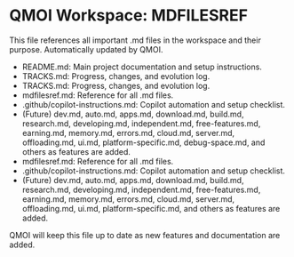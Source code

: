 # QMOI Workspace: MDFILESREF

This file references all important .md files in the workspace and their purpose. Automatically updated by QMOI.

- README.md: Main project documentation and setup instructions.
- TRACKS.md: Progress, changes, and evolution log.
 - TRACKS.md: Progress, changes, and evolution log.
 - mdfilesref.md: Reference for all .md files.
 - .github/copilot-instructions.md: Copilot automation and setup checklist.
 - (Future) dev.md, auto.md, apps.md, download.md, build.md, research.md, developing.md, independent.md, free-features.md, earning.md, memory.md, errors.md, cloud.md, server.md, offloading.md, ui.md, platform-specific.md, debug-space.md, and others as features are added.
- mdfilesref.md: Reference for all .md files.
- .github/copilot-instructions.md: Copilot automation and setup checklist.
- (Future) dev.md, auto.md, apps.md, download.md, build.md, research.md, developing.md, independent.md, free-features.md, earning.md, memory.md, errors.md, cloud.md, server.md, offloading.md, ui.md, platform-specific.md, and others as features are added.

QMOI will keep this file up to date as new features and documentation are added.
